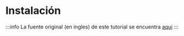 # Instalación

:::info
La fuente original (en ingles) de este tutorial se encuentra [aquí](https://mswjs.io/docs/getting-started)
:::


